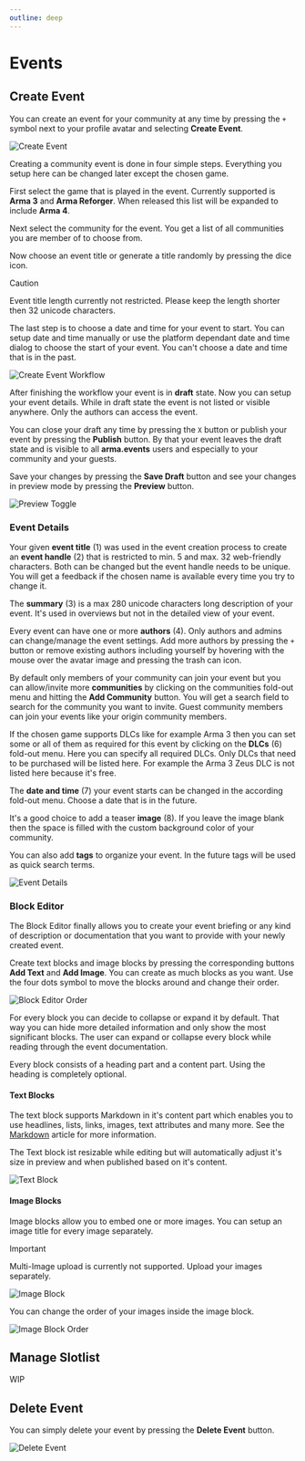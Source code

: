 ```yaml
---
outline: deep
---
```


# Events

## Create Event

You can create an event for your community at any time by pressing the `+` symbol next to your profile avatar and selecting **Create Event**.

![Create Event](../images/events/create-event.png "Create Event")

Creating a community event is done in four simple steps. Everything you setup here can be changed later except the chosen game.

First select the game that is played in the event. Currently supported is **Arma 3** and **Arma Reforger**. When released this list will be expanded to include **Arma 4**.

Next select the community for the event. You get a list of all communities you are member of to choose from.

Now choose an event title or generate a title randomly by pressing the dice icon.

> [!CAUTION]
> Event title length currently not restricted. Please keep the length shorter then 32 unicode characters.

The last step is to choose a date and time for your event to start. You can setup date and time manually or use the platform dependant date and time dialog to choose the start of your event. You can't choose a date and time that is in the past.

![Create Event Workflow](../images/events/create-event-workflow.png "Create Event Workflow")

After finishing the workflow your event is in **draft** state. Now you can setup your event details. While in draft state the event is not listed or visible anywhere. Only the authors can access the event.

You can close your draft any time by pressing the `X` button or publish your event by pressing the **Publish** button. By that your event leaves the draft state and is visible to all **arma.events** users and especially to your community and your guests.

Save your changes by pressing the **Save Draft** button and see your changes in preview mode by pressing the **Preview** button.

![Preview Toggle](../images/events/preview-toggle.png "Preview Toggle")

### Event Details

Your given **event title** (1) was used in the event creation process to create an **event handle** (2) that is restricted to min. 5 and max. 32 web-friendly characters. Both can be changed but the event handle needs to be unique. You will get a feedback if the chosen name is available every time you try to change it.

The **summary** (3) is a max 280 unicode characters long description of your event. It's used in overviews but not in the detailed view of your event.

Every event can have one or more **authors** (4). Only authors and admins can change/manage the event settings. Add more authors by pressing the `+` button or remove existing authors including yourself by hovering with the mouse over the avatar image and pressing the trash can icon.

By default only members of your community can join your event but you can allow/invite more **communities** by clicking on the communities fold-out menu and hitting the **Add Community** button. You will get a search field to search for the community you want to invite. Guest community members can join your events like your origin community members.

If the chosen game supports DLCs like for example Arma 3 then you can set some or all of them as required for this event by clicking on the **DLCs** (6) fold-out menu. Here you can specify all required DLCs. Only DLCs that need to be purchased will be listed here. For example the Arma 3 Zeus DLC is not listed here because it's free.

The **date and time** (7) your event starts can be changed in the according fold-out menu. Choose a date that is in the future.

It's a good choice to add a teaser **image** (8). If you leave the image blank then the space is filled with the custom background color of your community.

You can also add **tags** to organize your event. In the future tags will be used as quick search terms.

![Event Details](../images/events/event-details.png "Event Details")

### Block Editor

The Block Editor finally allows you to create your event briefing or any kind of description or documentation that you want to provide with your newly created event.

Create text blocks and image blocks by pressing the corresponding buttons **Add Text** and **Add Image**. You can create as much blocks as you want. Use the four dots symbol to move the blocks around and change their order.

![Block Editor Order](../videos/events/block-editor-order.gif "Block Editor Order")

For every block you can decide to collapse or expand it by default. That way you can hide more detailed information and only show the most significant blocks. The user can expand or collapse every block while reading through the event documentation.

Every block consists of a heading part and a content part. Using the heading is completely optional.

#### Text Blocks

The text block supports Markdown in it's content part which enables you to use headlines, lists, links, images, text attributes and many more. See the [Markdown](./markdown "Markdown") article for more information.

The Text block ist resizable while editing but will automatically adjust it's size in preview and when published based on it's content.

![Text Block](../images/events/text-block.png "Text Block")

#### Image Blocks

Image blocks allow you to embed one or more images. You can setup an image title for every image separately.

> [!IMPORTANT]
> Multi-Image upload is currently not supported. Upload your images separately.

![Image Block](../images/events/image-block.png "Image Block")

You can change the order of your images inside the image block.

![Image Block Order](../videos/events/image-block-order.gif "Image Block Order")

## Manage Slotlist

WIP

## Delete Event

You can simply delete your event by pressing the **Delete Event** button.

![Delete Event](../images/events/delete-event.png "Delete Event")
